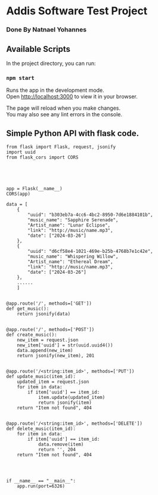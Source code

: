 # Addis Software Test Project 
### Done By Natnael Yohannes


## Available Scripts

In the project directory, you can run:

### `npm start`

Runs the app in the development mode.\
Open [http://localhost:3000](http://localhost:3000) to view it in your browser.

The page will reload when you make changes.\
You may also see any lint errors in the console.

## Simple Python API with flask code.

```
from flask import Flask, request, jsonify
import uuid
from flask_cors import CORS





app = Flask(__name__)
CORS(app)

data = [
    {
        "uuid": "b303eb7a-4cc6-4bc2-8950-7d6e1884101b",
        "music_name": "Sapphire Serenade",
        "Artist_name": "Lunar Eclipse",
        "link": "http://music/name.mp3",
        "date": ["2024-03-26"]
    },
    {
        "uuid": "d6cf58e4-1021-469e-b25b-4768b7e1c42e",
        "music_name": "Whispering Willow",
        "Artist_name": "Ethereal Dream",
        "link": "http://music/name.mp3",
        "date": ["2024-03-26"]
    },
    ......
    ]


@app.route('/', methods=['GET'])
def get_music():
    return jsonify(data)


@app.route('/', methods=['POST'])
def create_music():
    new_item = request.json
    new_item['uuid'] = str(uuid.uuid4())
    data.append(new_item)
    return jsonify(new_item), 201


@app.route('/<string:item_id>', methods=['PUT'])
def update_music(item_id):
    updated_item = request.json
    for item in data:
        if item['uuid'] == item_id:
            item.update(updated_item)
            return jsonify(item)
    return "Item not found", 404


@app.route('/<string:item_id>', methods=['DELETE'])
def delete_music(item_id):
    for item in data:
        if item['uuid'] == item_id:
            data.remove(item)
            return '', 204
    return "Item not found", 404




if __name__ == "__main__":
    app.run(port=6326)

```

